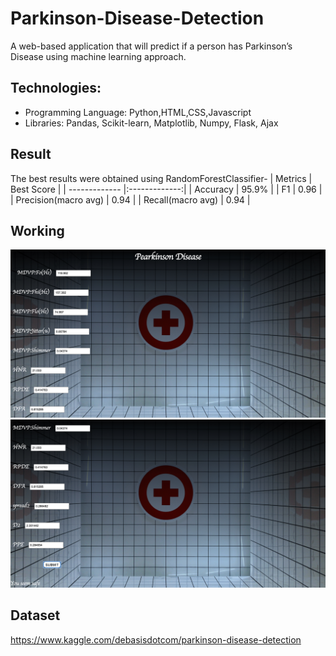 # Parkinson-Disease-Detection
A web-based application that will predict if a person has Parkinson’s Disease using machine learning approach.
## Technologies:
- Programming Language: Python,HTML,CSS,Javascript
- Libraries: Pandas, Scikit-learn, Matplotlib, Numpy, Flask, Ajax
## Result
The best results were obtained using RandomForestClassifier-
| Metrics        | Best Score           |
| ------------- |:-------------:| 
| Accuracy      | 95.9% |
| F1     | 0.96     |   
| Precision(macro avg) | 0.94     |
| Recall(macro avg) | 0.94     |
## Working
![](working1.jpg)
![](working2.jpg)
## Dataset
https://www.kaggle.com/debasisdotcom/parkinson-disease-detection
